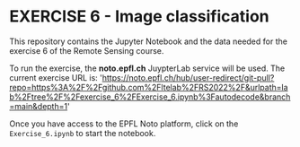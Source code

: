 # EXERCISE 6 - Image classification

This repository contains the Jupyter Notebook and the data needed for the exercise 6 of the Remote Sensing course.

To run the exercise, the **noto.epfl.ch** JuypterLab service will be used.
The current exercise URL is:
'https://noto.epfl.ch/hub/user-redirect/git-pull?repo=https%3A%2F%2Fgithub.com%2Fltelab%2FRS2022%2F&urlpath=lab%2Ftree%2F%2Fexercise_6%2FExercise_6.ipynb%3Fautodecode&branch=main&depth=1'

Once you have access to the EPFL Noto platform, click on the `Exercise_6.ipynb` to start the notebook.
 


